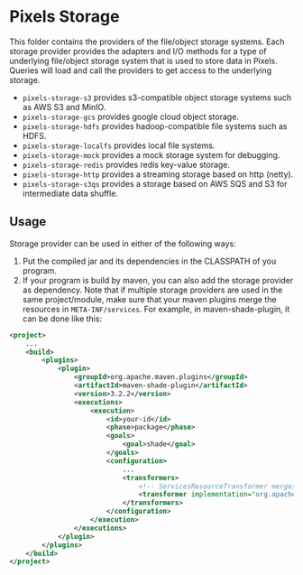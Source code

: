 # Pixels Storage

This folder contains the providers of the file/object storage systems.
Each storage provider provides the adapters and I/O methods for a type of underlying
file/object storage system that is used to store data in Pixels.
Queries will load and call the providers to get access to the underlying storage.
- `pixels-storage-s3` provides s3-compatible object storage systems such as AWS S3 and MinIO.
- `pixels-storage-gcs` provides google cloud object storage.
- `pixels-storage-hdfs` provides hadoop-compatible file systems such as HDFS.
- `pixels-storage-localfs` provides local file systems.
- `pixels-storage-mock` provides a mock storage system for debugging.
- `pixels-storage-redis` provides redis key-value storage.
- `pixels-storage-http` provides a streaming storage based on http (netty).
- `pixels-storage-s3qs` provides a storage based on AWS SQS and S3 for intermediate data shuffle.

## Usage
Storage provider can be used in either of the following ways:
1. Put the compiled jar and its dependencies in the CLASSPATH of you program.
2. If your program is build by maven, you can also add the storage provider as dependency.
Note that if multiple storage providers are used in the same project/module, make sure that your maven plugins
merge the resources in `META-INF/services`. For example, in maven-shade-plugin, it can be done like this:
```xml
<project>
    ...
    <build>
        <plugins>
            <plugin>
                <groupId>org.apache.maven.plugins</groupId>
                <artifactId>maven-shade-plugin</artifactId>
                <version>3.2.2</version>
                <executions>
                    <execution>
                        <id>your-id</id>
                        <phase>package</phase>
                        <goals>
                            <goal>shade</goal>
                        </goals>
                        <configuration>
                            ...
                            <transformers>
                                <!-- ServicesResourceTransformer merges the resources in META-INF/services -->
                                <transformer implementation="org.apache.maven.plugins.shade.resource.ServicesResourceTransformer"/>
                            </transformers>
                        </configuration>
                    </execution>
                </executions>
            </plugin>
        </plugins>
    </build>
</project>
```
